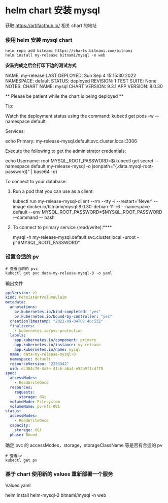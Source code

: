 # helm chart 安装 mysql

获取 https://artifacthub.io/ 相关 chart 的地址

### 使用 helm 安装 mysql chart

```shell
helm repo add bitnami https://charts.bitnami.com/bitnami
helm install my-release bitnami/mysql -n web
```

**安装完成之后会打印下边的测试方式**

NAME: my-release
LAST DEPLOYED: Sun Sep 4 15:15:30 2022
NAMESPACE: default
STATUS: deployed
REVISION: 1
TEST SUITE: None
NOTES:
CHART NAME: mysql
CHART VERSION: 9.3.1
APP VERSION: 8.0.30

** Please be patient while the chart is being deployed **

Tip:

Watch the deployment status using the command: kubectl get pods -w --namespace default

Services:

echo Primary: my-release-mysql.default.svc.cluster.local:3306

Execute the following to get the administrator credentials:

echo Username: root
MYSQL_ROOT_PASSWORD=$(kubectl get secret --namespace default my-release-mysql -o jsonpath="{.data.mysql-root-password}" | base64 -d)

To connect to your database:

1. Run a pod that you can use as a client:

   kubectl run my-release-mysql-client --rm --tty -i --restart='Never' --image docker.io/bitnami/mysql:8.0.30-debian-11-r6 --namespace default --env MYSQL_ROOT_PASSWORD=$MYSQL_ROOT_PASSWORD --command -- bash

2. To connect to primary service (read/write):\*\*\*\*

   mysql -h my-release-mysql.default.svc.cluster.local -uroot -p"$MYSQL_ROOT_PASSWORD"

### 设置合适的 pv

```shell
# 查看当前的 pvc
kubectl get pvc data-my-release-mysql-0 -o yaml
```

输出文件

```yaml
apiVersion: v1
kind: PersistentVolumeClaim
metadata:
  annotations:
    pv.kubernetes.io/bind-completed: "yes"
    pv.kubernetes.io/bound-by-controller: "yes"
  creationTimestamp: "2022-09-04T07:46:53Z"
  finalizers:
    - kubernetes.io/pvc-protection
  labels:
    app.kubernetes.io/component: primary
    app.kubernetes.io/instance: my-release
    app.kubernetes.io/name: mysql
  name: data-my-release-mysql-0
  namespace: default
  resourceVersion: "2223342"
  uid: dc384c70-4a7e-41cb-a6a4-e52a9f1cdf70
spec:
  accessModes:
    - ReadWriteOnce
  resources:
    requests:
      storage: 8Gi
  volumeMode: Filesystem
  volumeName: pv-nfs-001
status:
  accessModes:
    - ReadWriteOnce
  capacity:
    storage: 8Gi
  phase: Bound
```

确定 pvc 的 accessModes，storage，storageClassName 等是否有合适的 pv

```shell
# 查看pv
kubectl get pv
```

### 基于 chart 使用新的 values 重新部署一个服务

Values.yaml

helm install helm-mysql-2 bitnami/mysql -n web